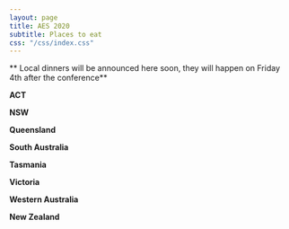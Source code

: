 ```yaml
---
layout: page
title: AES 2020
subtitle: Places to eat
css: "/css/index.css"
---
```

** Local dinners will be announced here soon, they will happen on Friday 4th after the conference**

**ACT**

**NSW**

**Queensland**

**South Australia**

**Tasmania**

**Victoria**  

**Western Australia**

**New Zealand**

